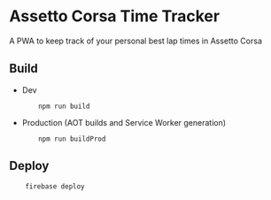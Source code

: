 # Assetto Corsa Time Tracker
A PWA to keep track of your personal best lap times in Assetto Corsa


## Build
- Dev
    ```
        npm run build
    ```

- Production (AOT builds and Service Worker generation)
    ```
        npm run buildProd
    ```

## Deploy
```
    firebase deploy
```

